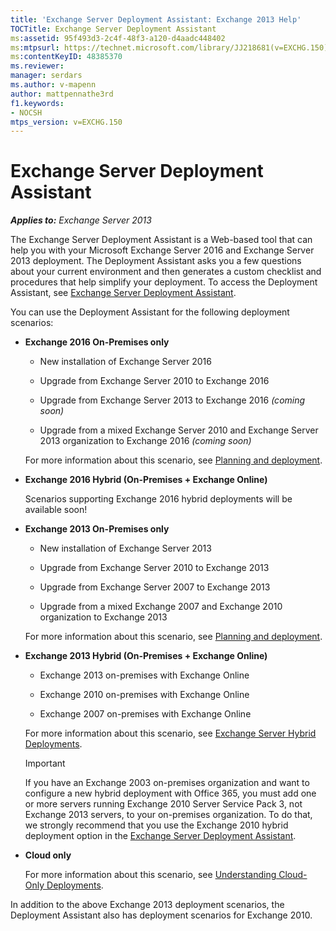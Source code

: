 ```yaml
---
title: 'Exchange Server Deployment Assistant: Exchange 2013 Help'
TOCTitle: Exchange Server Deployment Assistant
ms:assetid: 95f493d3-2c4f-48f3-a120-d4aadc448402
ms:mtpsurl: https://technet.microsoft.com/library/JJ218681(v=EXCHG.150)
ms:contentKeyID: 48385370
ms.reviewer: 
manager: serdars
ms.author: v-mapenn
author: mattpennathe3rd
f1.keywords:
- NOCSH
mtps_version: v=EXCHG.150
---
```


# Exchange Server Deployment Assistant

_**Applies to:** Exchange Server 2013_

The Exchange Server Deployment Assistant is a Web-based tool that can help you with your Microsoft Exchange Server 2016 and Exchange Server 2013 deployment. The Deployment Assistant asks you a few questions about your current environment and then generates a custom checklist and procedures that help simplify your deployment. To access the Deployment Assistant, see [Exchange Server Deployment Assistant](https://go.microsoft.com/fwlink/p/?linkid=277105).

You can use the Deployment Assistant for the following deployment scenarios:

  - **Exchange 2016 On-Premises only**

      - New installation of Exchange Server 2016

      - Upgrade from Exchange Server 2010 to Exchange 2016

      - Upgrade from Exchange Server 2013 to Exchange 2016 *(coming soon)*

      - Upgrade from a mixed Exchange Server 2010 and Exchange Server 2013 organization to Exchange 2016 *(coming soon)*

    For more information about this scenario, see [Planning and deployment](planning-and-deployment-for-exchange-2013-installation-instructions.md).

  - **Exchange 2016 Hybrid (On-Premises + Exchange Online)**

    Scenarios supporting Exchange 2016 hybrid deployments will be available soon\!

  - **Exchange 2013 On-Premises only**

      - New installation of Exchange Server 2013

      - Upgrade from Exchange Server 2010 to Exchange 2013

      - Upgrade from Exchange Server 2007 to Exchange 2013

      - Upgrade from a mixed Exchange 2007 and Exchange 2010 organization to Exchange 2013

    For more information about this scenario, see [Planning and deployment](planning-and-deployment-for-exchange-2013-installation-instructions.md).

  - **Exchange 2013 Hybrid (On-Premises + Exchange Online)**

      - Exchange 2013 on-premises with Exchange Online

      - Exchange 2010 on-premises with Exchange Online

      - Exchange 2007 on-premises with Exchange Online

    For more information about this scenario, see [Exchange Server Hybrid Deployments](https://technet.microsoft.com/library/jj200581\(v=exchg.150\)).

    > [!IMPORTANT]
    > If you have an Exchange 2003 on-premises organization and want to configure a new hybrid deployment with Office 365, you must add one or more servers running Exchange 2010 Server Service Pack 3, not Exchange 2013 servers, to your on-premises organization. To do that, we strongly recommend that you use the Exchange 2010 hybrid deployment option in the <A href="https://technet.microsoft.com/exdeploy2010">Exchange Server Deployment Assistant</A>.

  - **Cloud only**

    For more information about this scenario, see [Understanding Cloud-Only Deployments](https://technet.microsoft.com/library/jj938005\(v=exchg.150\)).

In addition to the above Exchange 2013 deployment scenarios, the Deployment Assistant also has deployment scenarios for Exchange 2010.
